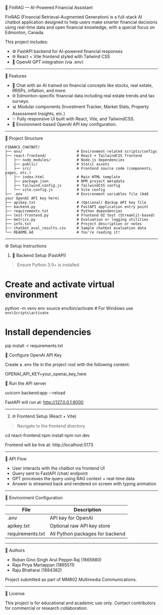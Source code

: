 💬 FinRAG — AI-Powered Financial Assistant

FinRAG (Financial Retrieval-Augmented Generation) is a full-stack AI chatbot application designed to help users make smarter financial decisions using real-time data and open financial knowledge, with a special focus on Edmonton, Canada.

This project includes:

- ⚙️ FastAPI backend for AI-powered financial responses
- 🌐 React + Vite frontend styled with Tailwind CSS
- 🧠 OpenAI GPT integration (via .env)

---

🚀 Features

- 🧾 Chat with an AI trained on financial concepts like stocks, real estate, RRSPs, inflation, and more.
- 🌐 Edmonton-specific financial data including real estate trends and tax surveys.
- 📊 Modular components (Investment Tracker, Market Stats, Property Assessment Insights, etc.)
- ✨ Fully responsive UI built with React, Vite, and TailwindCSS.
- 🔐 Environment-based OpenAI API key configuration.

---

📁 Project Structure

```
FINANCE_CHATBOT/
├── env/                         # Environment-related scripts/configs
├── react-frontend/              # React + TailwindCSS frontend
│   ├── node_modules/            # Node.js dependencies
│   ├── public/                  # Static assets
│   ├── src/                     # Frontend source code (components, pages, etc.)
│   ├── index.html               # Main HTML template
│   ├── package.json             # NPM project metadata
│   ├── tailwind.config.js       # TailwindCSS config
│   └── vite.config.js           # Vite config
├── .env                         # Environment variables file (Add your OpenAI API key here)
├── apikey.txt                   # (Optional) Backup API key file
├── backend.py                   # FastAPI application entry point
├── requirements.txt             # Python dependencies
├── test-frontend.py             # Frontend UI test (Streamlit-based)
├── metrics.py                   # Evaluation or logging utilities
├── info.txt                     # Project description or notes
├── chatbot_eval_results.csv     # Sample chatbot evaluation data
└── README.md                    # You're reading it!
```

---

⚙️ Setup Instructions

1. 🔑 Backend Setup (FastAPI)

> Ensure Python 3.9+ is installed

# Create and activate virtual environment

python -m venv env
source env/bin/activate # For Windows use `env\Scripts\activate`

# Install dependencies

pip install -r requirements.txt

🔐 Configure OpenAI API Key

Create a .env file in the project root with the following content:

OPENAI_API_KEY=your_openai_key_here

🚀 Run the API server

uvicorn backend:app --reload

FastAPI will run at: http://127.0.0.1:8000

---

2. 🌐 Frontend Setup (React + Vite)

> Navigate to the frontend directory

cd react-frontend
npm install
npm run dev

Frontend will be live at: http://localhost:5173

---

🧠 API Flow

- User interacts with the chatbot via frontend UI
- Query sent to FastAPI /chat/ endpoint
- GPT processes the query using RAG context + real-time data
- Answer is streamed back and rendered on screen with typing animation

---

📌 Environment Configuration

| File             | Description                     |
| ---------------- | ------------------------------- |
| .env             | API key for OpenAI              |
| apikey.txt       | Optional raw API key store      |
| requirements.txt | All Python packages for backend |

---

👥 Authors

- Ruban Gino Singh Arul Peppin Raj (1665680)
- Raja Priya Mariappan (1865511)
- Raju Bhattarai (1884382)

Project submitted as part of MM802 Multimedia Communications.

---

📝 License

This project is for educational and academic use only.
Contact contributors for commercial or research collaboration.

```

```
